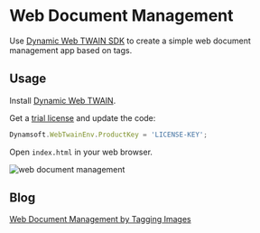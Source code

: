 # Web Document Management

Use [Dynamic Web TWAIN SDK](https://www.dynamsoft.com/Products/WebTWAIN_Overview.aspx) to create a simple web document management app based on tags.

## Usage
Install [Dynamic Web TWAIN](https://www.dynamsoft.com/Downloads/WebTWAIN_Download.aspx).

Get a [trial license](https://www.dynamsoft.com/CustomerPortal/Admin/Accounts/TrialLicenses.aspx) and update the code:

```js
Dynamsoft.WebTwainEnv.ProductKey = 'LICENSE-KEY';
```

Open `index.html` in your web browser.

![web document management](https://www.codepool.biz/wp-content/uploads/2019/09/web-document-management.gif)

## Blog
[Web Document Management by Tagging Images](https://www.codepool.biz/web-document-management-tag-image.html)

